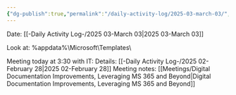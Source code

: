 ```yaml
---
{"dg-publish":true,"permalink":"/daily-activity-log/2025-03-march-03/","noteIcon":"","created":"2025-03-03T08:01:59.896-06:00"}
---
```


Date: [[-Daily Activity Log-/2025 03-March 03\|2025 03-March 03]]

Look at: %appdata%\Microsoft\Templates\

Meeting today at 3:30 with IT: Details: [[-Daily Activity Log-/2025 02-February 28\|2025 02-February 28]]
Meeting notes: [[Meetings/Digital Documentation Improvements, Leveraging MS 365 and Beyond\|Digital Documentation Improvements, Leveraging MS 365 and Beyond]]